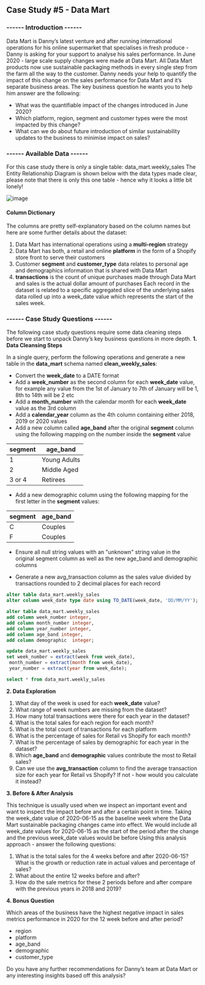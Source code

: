 ## Case Study #5 - Data Mart

### ------ Introduction ------
Data Mart is Danny’s latest venture and after running international operations for his online supermarket that specialises in fresh produce - Danny is asking for your support to analyse his sales performance.
In June 2020 - large scale supply changes were made at Data Mart. All Data Mart products now use sustainable packaging methods in every single step from the farm all the way to the customer.
Danny needs your help to quantify the impact of this change on the sales performance for Data Mart and it’s separate business areas.
The key business question he wants you to help him answer are the following:
- What was the quantifiable impact of the changes introduced in June 2020?
- Which platform, region, segment and customer types were the most impacted by this change?
- What can we do about future introduction of similar sustainability updates to the business to minimise impact on sales?
  
### ------ Available Data ------
For this case study there is only a single table: data_mart.weekly_sales
The Entity Relationship Diagram is shown below with the data types made clear, please note that there is only this one table - hence why it looks a little bit lonely!

![image](https://github.com/hanchihl/8-Week-SQL-Challenge/assets/89310493/116a3710-584a-4693-9470-da6a792a068a)

#### Column Dictionary
The columns are pretty self-explanatory based on the column names but here are some further details about the dataset:
1. Data Mart has international operations using a **multi-region** strategy
2. Data Mart has both, a retail and online **platform** in the form of a Shopify store front to serve their customers
3. Customer **segment** and **customer_type** data relates to personal age and demographics information that is shared with Data Mart
4. **transactions** is the count of unique purchases made through Data Mart and sales is the actual dollar amount of purchases
Each record in the dataset is related to a specific aggregated slice of the underlying sales data rolled up into a week_date value which represents the start of the sales week.

### ------ Case Study Questions ------
The following case study questions require some data cleaning steps before we start to unpack Danny’s key business questions in more depth.
**1. Data Cleansing Steps**

In a single query, perform the following operations and generate a new table in the **data_mart** schema named **clean_weekly_sales**:
- Convert the **week_date** to a DATE format
- Add a **week_number** as the second column for each **week_date** value, for example any value from the 1st of January to 7th of January will be 1, 8th to 14th will be 2 etc
- Add a **month_number** with the calendar month for each **week_date** value as the 3rd column
- Add a **calendar_year** column as the 4th column containing either 2018, 2019 or 2020 values
- Add a new column called **age_band** after the original **segment** column using the following mapping on the number inside the **segment** value

|segment|	age_band|
|------|-----|
|1|	Young Adults|
|2|	Middle Aged|
|3 or 4|	Retirees|

- Add a new demographic column using the following mapping for the first letter in the **segment** values:

|segment|	age_band|
|------|-----|
|C|	Couples|
|F|	Couples|

- Ensure all null string values with an "unknown" string value in the original segment column as well as the new age_band and demographic columns

- Generate a new avg_transaction column as the sales value divided by transactions rounded to 2 decimal places for each record
```` sql
alter table data_mart.weekly_sales
alter column week_date type date using TO_DATE(week_date, 'DD/MM/YY');

alter table data_mart.weekly_sales
add column week_number integer,
add column month_number integer,
add column year_number integer,
add column age_band integer,
add column demographic  integer;

update data_mart.weekly_sales
set week_number = extract(week from week_date),
 month_number = extract(month from week_date),
 year_number = extract(year from week_date);

select * from data_mart.weekly_sales
````
   
**2. Data Exploration**

1. What day of the week is used for each **week_date** value?
2. What range of week numbers are missing from the dataset?
3. How many total transactions were there for each year in the dataset?
4. What is the total sales for each region for each month?
5. What is the total count of transactions for each platform
6. What is the percentage of sales for Retail vs Shopify for each month?
7. What is the percentage of sales by demographic for each year in the dataset?
8. Which **age_band** and **demographic** values contribute the most to Retail sales?
9. Can we use the **avg_transaction** column to find the average transaction size for each year for Retail vs Shopify? If not - how would you calculate it instead?

**3. Before & After Analysis**

This technique is usually used when we inspect an important event and want to inspect the impact before and after a certain point in time.
Taking the week_date value of 2020-06-15 as the baseline week where the Data Mart sustainable packaging changes came into effect.
We would include all week_date values for 2020-06-15 as the start of the period after the change and the previous week_date values would be before
Using this analysis approach - answer the following questions:
1. What is the total sales for the 4 weeks before and after 2020-06-15? What is the growth or reduction rate in actual values and percentage of sales?
2. What about the entire 12 weeks before and after?
3. How do the sale metrics for these 2 periods before and after compare with the previous years in 2018 and 2019?

**4. Bonus Question**

Which areas of the business have the highest negative impact in sales metrics performance in 2020 for the 12 week before and after period?
- region
- platform
- age_band
- demographic
- customer_type
  
Do you have any further recommendations for Danny’s team at Data Mart or any interesting insights based off this analysis?



